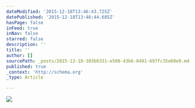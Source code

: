 ```yaml
---
dateModified: '2015-12-18T13:46:43.725Z'
datePublished: '2015-12-18T13:46:44.685Z'
hasPage: false
inFeed: true
inNav: false
starred: false
description: ''
title: ''
author: []
sourcePath: _posts/2015-12-18-303b6331-e508-43b6-8491-697fc35e60e9.md
published: true
_context: 'http://schema.org'
_type: Article

---
```

![](https://the-grid-user-content.s3-us-west-2.amazonaws.com/053ce877-9cab-4bf8-94fd-8fc08cbcc550.jpg)